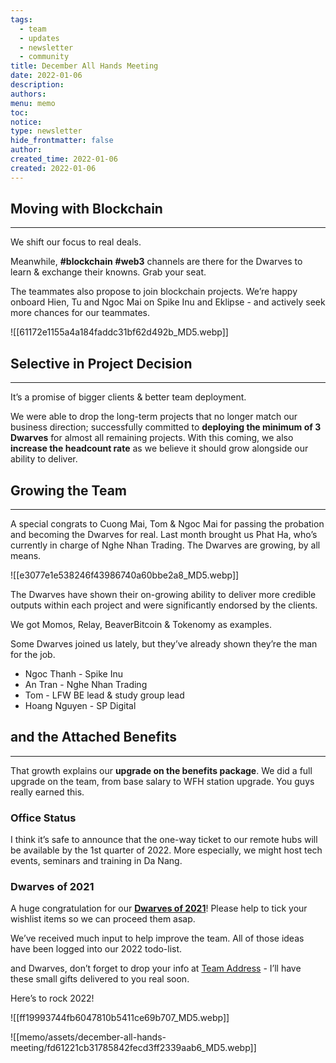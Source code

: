 ```yaml
---
tags:
  - team
  - updates
  - newsletter
  - community
title: December All Hands Meeting
date: 2022-01-06
description: 
authors: 
menu: memo
toc: 
notice: 
type: newsletter
hide_frontmatter: false
author: 
created_time: 2022-01-06
created: 2022-01-06
---
```


## Moving with Blockchain

---

We shift our focus to real deals. 

Meanwhile, **#blockchain** **#web3** channels are there for the Dwarves to learn & exchange their knowns. Grab your seat.

The teammates also propose to join blockchain projects. We’re happy onboard Hien, Tu and Ngoc Mai on Spike Inu and Eklipse -  and actively seek more chances for our teammates.

![[61172e1155a4a184faddc31bf62d492b_MD5.webp]]

## Selective in Project Decision

---

It’s a promise of bigger clients & better team deployment.

We were able to drop the long-term projects that no longer match our business direction; successfully committed to **deploying the minimum of 3 Dwarves** for almost all remaining projects. With this coming, we also **increase the headcount rate** as we believe it should grow alongside our ability to deliver.

## Growing the Team

---

A special congrats to Cuong Mai, Tom & Ngoc Mai for passing the probation and becoming the Dwarves for real. Last month brought us Phat Ha, who’s currently in charge of Nghe Nhan Trading. The Dwarves are growing, by all means. 


![[e3077e1e538246f43986740a60bbe2a8_MD5.webp]]

The Dwarves have shown their on-growing ability to deliver more credible outputs within each project and were significantly endorsed by the clients. 

We got Momos, Relay, BeaverBitcoin & Tokenomy as examples.


Some Dwarves joined us lately, but they’ve already shown they’re the man for the job.

* Ngoc Thanh - Spike Inu
* An Tran - Nghe Nhan Trading
* Tom - LFW BE lead & study group lead
* Hoang Nguyen - SP Digital

## and the Attached Benefits

---

That growth explains our **upgrade on the benefits package**. We did a full upgrade on the team, from base salary to WFH station upgrade. You guys really earned this. 

### **Office Status**

I think it’s safe to announce that the one-way ticket to our remote hubs will be available by the 1st quarter of 2022. More especially, we might host tech events, seminars and training in Da Nang.

### **Dwarves of 2021**

A huge congratulation for our **[Dwarves of 2021](/37bc743333e34e89b93f52147055d17b)**! Please help to tick your wishlist items so we can proceed them asap. 

We’ve received much input to help improve the team. All of those ideas have been logged into our 2022 todo-list. 

and Dwarves, don’t forget to drop your info at [Team Address](https://docs.google.com/spreadsheets/d/1HqwdcSUMXapy8XcQP5xwEuj4yMe75p0FcSmdsF334Hk/edit#gid=1805371046) - I’ll have these small gifts delivered to you real soon.

Here’s to rock 2022!


![[ff19993744fb6047810b5411ce69b707_MD5.webp]]



![[memo/assets/december-all-hands-meeting/fd61221cb31785842fecd3ff2339aab6_MD5.webp]]




